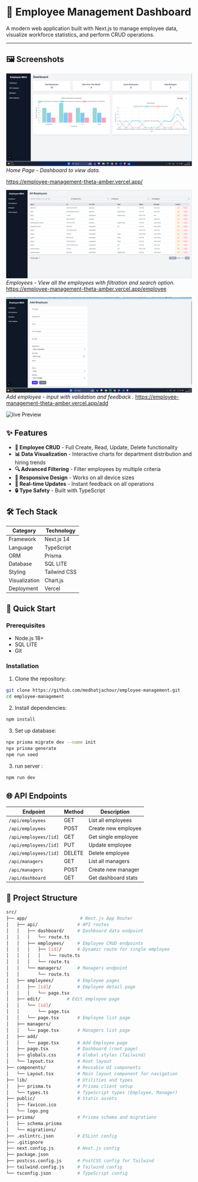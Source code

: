 # 🏢 Employee Management Dashboard
A modern web application built with Next.js to manage employee data, visualize workforce statistics, and perform CRUD operations.

---
## 🖼️ **Screenshots**

![Home Page](https://github.com/medhatjachour/employee-management/blob/main/samples/1.png?raw=true)
*Home Page - Dashboard to view data.*

https://employee-management-theta-amber.vercel.app/

![Home Page](https://github.com/medhatjachour/employee-management/blob/main/samples/2.png?raw=true)
*Employees  - View all the employees with filtration and search option.*
https://employee-management-theta-amber.vercel.app/employee


![Home Page](https://github.com/medhatjachour/employee-management/blob/main/samples/3.png?raw=true)
*Add employee - input with validation and feedback .*
https://employee-management-theta-amber.vercel.app/add


![live Preview](https://employee-management-theta-amber.vercel.app/)

## ✨ Features

- **📝 Employee CRUD** - Full Create, Read, Update, Delete functionality
- **📊 Data Visualization** - Interactive charts for department distribution and hiring trends
- **🔍 Advanced Filtering** - Filter employees by multiple criteria
- **📱 Responsive Design** - Works on all device sizes
- **🔄 Real-time Updates** - Instant feedback on all operations
- **🔒 Type Safety** - Built with TypeScript

## 🛠 Tech Stack

| Category       | Technology   |
|----------------|------------  |
| Framework      | Next.js 14   |
| Language       | TypeScript   |
| ORM            | Prisma       |
| Database       | SQL LITE     |
| Styling        | Tailwind CSS |
| Visualization  | Chart.js     |
| Deployment     | Vercel       |

## 🚀 Quick Start

### Prerequisites
- Node.js 18+
- SQL LITE  
- Git


### Installation
1. Clone the repository:
```bash
git clone https://github.com/medhatjachour/employee-management.git
cd employee-management
```

2. Install dependencies:
```bash
npm install 
```
3. Set up database:
```bash
npx prisma migrate dev --name init
npx prisma generate
npm run seed 
```
3. run server :
```bash
npm run dev
```


## 🌐 API Endpoints

| Endpoint                   | Method | Description                    |
|----------------------------|--------|--------------------------------|
| `/api/employees`           | GET    | List all employees             |
| `/api/employees`           | POST   | Create new employee            |
| `/api/employees/[id]`      | GET    | Get single employee            |
| `/api/employees/[id]`      | PUT    | Update employee                |
| `/api/employees/[id]`      | DELETE | Delete employee                |
| `/api/managers`            | GET    | List all managers             |
| `/api/managers`            | POST   | Create new manager            |
| `/api/dashboard`           | GET    | Get dashboard stats            |

## 📁 Project Structure

```bash
src/
├── app/                    # Next.js App Router
│   ├── api/               # API routes
│   │   ├── dashboard/     # Dashboard data endpoint
│   │   │   └── route.ts
│   │   ├── employees/     # Employee CRUD endpoints
│   │   │   ├── [id]/      # Dynamic route for single employee
│   │   │   │   └── route.ts
│   │   │   └── route.ts
│   │   └── managers/      # Managers endpoint
│   │       └── route.ts
│   ├── employees/         # Employee pages
│   │   ├── [id]/          # Employee detail page
│   │   │   └── page.tsx
│   ├── edit/          # Edit employee page
│   │   └── [id]/
│   │       └── page.tsx
│   │   └── page.tsx       # Employee list page
│   ├── managers/    
│   │   └── page.tsx       # Managers list page
│   ├── add/    
│   │   └── page.tsx       # Add Employee page
│   ├── page.tsx           # Dashboard (root page)
│   ├── globals.css        # Global styles (Tailwind)
│   └── layout.tsx         # Root layout
├── components/            # Reusable UI components
│   └── Layout.tsx         # Main layout component for navigation
├── lib/                   # Utilities and types
│   ├── prisma.ts          # Prisma client setup
│   └── types.ts           # TypeScript types (Employee, Manager)
├── public/                # Static assets
│   ├── favicon.ico
│   └── logo.png
├── prisma/                # Prisma schema and migrations
│   ├── schema.prisma
│   └── migrations/
├── .eslintrc.json         # ESLint config
├── .gitignore
├── next.config.js         # Next.js config
├── package.json
├── postcss.config.js      # PostCSS config for Tailwind
├── tailwind.config.js     # Tailwind config
└── tsconfig.json          # TypeScript config
```
